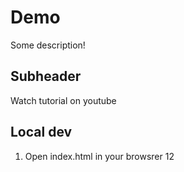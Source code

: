 # Demo

Some description!

## Subheader

Watch tutorial on youtube

## Local dev

 1. Open index.html in your browsrer 12